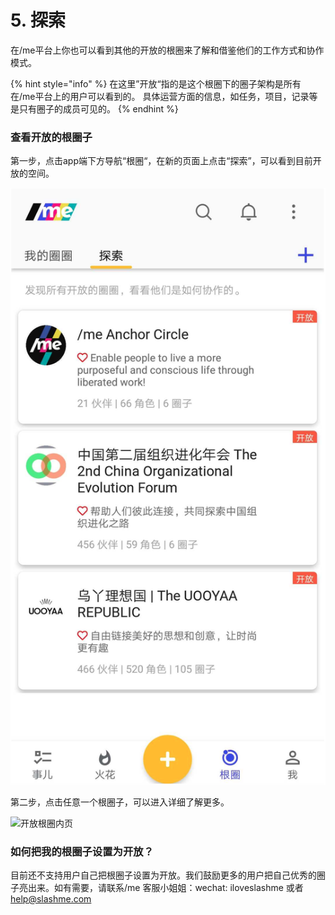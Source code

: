 # 5. 探索

在/me平台上你也可以看到其他的开放的根圈来了解和借鉴他们的工作方式和协作模式。

{% hint style="info" %}
在这里”开放“指的是这个根圈下的圈子架构是所有在/me平台上的用户可以看到的。 具体运营方面的信息，如任务，项目，记录等是只有圈子的成员可见的。
{% endhint %}

### 查看开放的根圈子

第一步，点击app端下方导航“根圈“，在新的页面上点击“探索”，可以看到目前开放的空间。

![探索页面](<../.gitbook/assets/Screenshot 2019-10-29 at 14.23.19.png>)

第二步，点击任意一个根圈子，可以进入详细了解更多。

![开放根圈内页](../.gitbook/assets/Screenshot\_20191204-141033.jpg)

### 如何把我的根圈子设置为开放？

目前还不支持用户自己把根圈子设置为开放。我们鼓励更多的用户把自己优秀的圈子亮出来。如有需要，请联系/me 客服小姐姐：wechat: iloveslashme 或者 help@slashme.com
